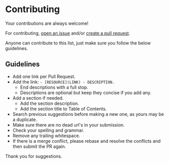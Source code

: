 # Contributing

Your contributions are always welcome!

For contributing, [open an issue](https://github.com/aliesbelik/awesome-jmeter/issues) and/or [create a pull request](https://github.com/aliesbelik/awesome-jmeter/pulls).

Anyone can contribute to this list, just make sure you follow the below guidelines.

## Guidelines

* Add one link per Pull Request.
* Add the link: `- [RESOURCE](LINK) - DESCRIPTION.`
  * End descriptions with a full stop.
  * Descriptions are optional but keep they concise if you add any.
* Add a section if needed.
  * Add the section description.
  * Add the section title to Table of Contents.
* Search previous suggestions before making a new one, as yours may be a duplicate.
* Make sure there are no dead url's in your submission.
* Check your spelling and grammar.
* Remove any trailing whitespace.
* If there is a merge conflict, please rebase and resolve the conflicts and then submit the PR again.

Thank you for suggestions.
